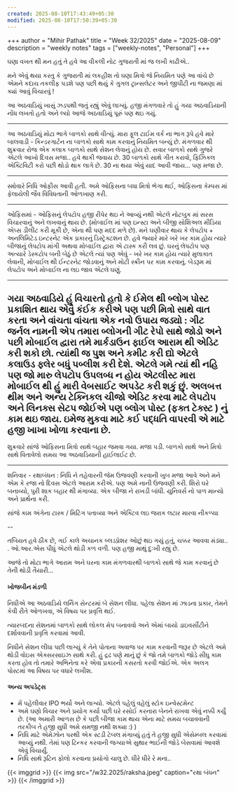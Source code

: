 ```yaml
---
created: 2025-08-10T17:43:49+05:30
modified: 2025-08-10T17:50:39+05:30
---
```


+++
author = "Mihir Pathak"
title = "Week 32/2025"
date = "2025-08-09"
description = "weekly notes"
tags = ["weekly-notes", "Personal"]
+++



ઘણા વખત થી મન હતું તે હવે આ વીકલી નોટ ગુજરાતી માં જ લખી કાઢીએ..

મને એવું થયા કરતુ કે ગુજરાતી માં લકહીશ તો ઘણા મિત્રો જે નિયમિત પણે આ વાંચે છે એમને કદાચ તકલીફ પડશે પણ પછી થયું કે ગુગલ ટ્રાન્સલેટર અને જીપીટી ના જમણા માં ક્યાં આવું વિચારવું ! 

આ અઠવાડિયું ખાસું ઝડપથી જતું રહ્યું એવું લાગ્યું. હજી મંગળવારે તો હું ગયા અઠવાડિયાની નોંધ લખતો હતો અને લ્યો આજે અઠવાડિયું પૂરું પણ થઇ ગયું.

---

આ અઠવાડિયું મોટા ભાગે બાળકો સાથે વીત્યું. મારા ફૂલ ટાઈમ વર્ક ના ભાગ રૂપે હવે મારે બાલવાડી - કિન્ડરગાર્ટન ના બાળકો સાથે કામ કરવાનું નિયમિત બન્યું છે. મંગળવાર થી શુક્રવાર રોજ એક કલાક બાળકો સાથે સેશન લેવાનું હોય છે. સવાર બાળકો સાથે ગુજરે એટલે આખો દિવસ મજા.. હવે થાકી જવાય છે. 30 બાળકો સાથે ગીત કરાવો, ફિઝિકલ એક્ટિવિટી કરો પછી થોડો થાક લાગે છે. 30 ના થયા એવું યાદ આવી જાય... પણ મજા છે.

---

સ્મોવારે નિધિ ઓફીસ આવી હતી. અમે ઓફિસના બધા મિત્રો ભેગા થઈ, ઓફિસના કેમ્પસ માં ફેલાયેલી જૈવ વિવિધતાની ઓળખાણ કરી.

---

ઓફિસમાં - ઓફિસનું લેપટોપ હજી રીપેર થઇ ને આવ્યું નથી એટલે નોટબુક માં સરસ વિચારવાનું અને લખવાનું થાય છે. (મોબાઈલ માં પણ ઇન્સ્ટા અને બીજી સોશિઅલ મીડિયા એપ્સ ડીલીટ કરી મૂકી છે, એના થી પણ મદદ મળે છે).  મને ઘણીવાર થાય કે લેપટોપ + અનલિમિટેડ ઇન્ટરનેટ એક પ્રકારનું ડિસ્ટ્રેક્ટશન છે.
હવે જ્યારે મારે ખરે ખર કામ હોય ત્યારે બીજાનું લેપટોપ માંગી અથવા મોબાઈલ દ્વારા એ ટાસ્ક કરી લવ છું. ઘરનું લેપટોપ પણ અત્યારે ડેસ્કટોપ બની બેઠું છે એટલે ત્યાં પણ એવું - ખરે ખર કામ હોય ત્યારે મુલાકાત લેવાની, મોબાઈલ થી ઈન્ટરનેટ જોડવાનું અને મોટી સ્ક્રીન પર કામ કરવાનું.  બેડરૂમ માં લેપટોપ અને મોબાઈલ ના લઇ જાવ એટલે ઘણું. 

---

ગયા અઠવાડિયે હું વિચારતો હતો કે ઈમેલ થી બ્લોગ પોસ્ટ પ્રકાશિત થાય એવું કંઈક કરીએ પણ પછી મિત્રો સાથે વાત કરતા અને વાંચતા વાંચતા એક નવો ઉપાય જડ્યો : ગીટ જર્નલ નામની એપ તમારા બ્લોગની ગીટ રેપો સાથે જોડો અને પછી મોબાઈલ દ્વારા તમે માર્કડાઉન ફાઈલ આરામ થી એડિટ કરી શકો છો. ત્યાંથી જ પુશ અને કમીટ કરી દ્યો એટલે કલાઉડ ફ્લેર બધું પબ્લીશ કરી દેશે. એટલે ગમે ત્યાં થી નહિ પણ જો મારુ લેપટોપ ઉપલબ્ધ ન હોય એટલીસ્ટ મારા મોબાઈલ થી હું મારી વેબસાઈટ અપડેટ કરી શકું છું. અલબત્ત થીમ અને અન્ય ટેક્નિકલ ચીજો એડિટ કરવા માટે લેપટોપ અને લિનક્સ સેટપ જોઈએ પણ બ્લોગ પોસ્ટ (ફક્ત ટેક્સ્ટ ) નું કામ થઇ જાય. ઇમેજ મુકવા માટે કઈ પદ્ધતિ વાપરવી એ માટે હજી ખાખા ખોળા કરવાના છે.
---

શુક્રવારે સાંજે ઓફિસના મિત્રો સાથે બહાર જમવા ગયા. મજા પડી. બાળકો સાથે અને મિત્રો સાથે વિતાવેલો સમય આ અઠવાડિયાની હાઈલાઈટ છે.

---

શનિવાર - રક્ષાબંધન : નિધિ ને તહેવારની જેમ ઉજવણી કરવાની ખુબ મજા આવે અને મને એમ કે રજા નો દિવસ એટલે આરામ કરીએ. પણ અમે નાની ઉજવણી કરી. શિરો ઘરે બનાવ્યો, પુરી શાક બહાર થી મંગાવ્યા. એક બીજા ને રાખડી બાંધી. યુનિવર્સ નો પાળ માન્યો અને પ્રાર્થના કરી.

સાંજે કામ અંગેના ટાસ્ક / મિટિંગ પતાવ્યા અને એક્ટિવ લઇ જરાક લટાર મારવા નીકળ્યા 

--

તબિયત હવે ઠીક છે, ગઈ કાલે અચાનક બ્લડપ્રેશર ઓછું થઇ ગયું હતું, ચક્કર આવવા મંડ્યા.. . ઓ.આર.એસ પીધું એટલે થોડી કળ વળી. પણ હજી માથું દુઃખી રહ્યું છે.

આજે તો મોટા ભાગે આરામ અને ઘરના કામ
મંગળવારથી બાળકો સાથે જે કામ કરવાનું છે તેની થોડી તૈયારી... 

#### ખોજબીન મંડળી

નિધીએ આ અઠવાડિયે લર્નિંગ સેન્ટરમાં બે સેશન લીધા.
પહેલા સેશન માં ઝાડના પ્રકાર, તેમને કેવી રીતે ઓળખવા, એ વિષય પર પ્રવૃત્તિ થઈ.

ત્યારબદના સેશનમાં બાળકો સાથે લોકલ મેપ બનાવવો અને એમાં બાયો ડાઇવર્સીટીને દર્શાવવાની પ્રવૃત્તિ કરવામાં આવી.

નિધીને સેશન લીધા પછી લાગ્યું કે તેને પોતાના અવાજ પર કામ કરવાની જરૂર છે એટલે અમે થોડી વોઇસ એક્સરસાઇઝ સાથે કરી. હું દ્રઢ પણે માનું છું કે જો તમે બાળકો જોડે સીધુ કામ કરતા હોવ તો તમારે અભિનેતા કરે એવા પ્રકારની કસરતો કરવી જોઈએ. એક અલગ પોસ્ટમાં આ વિષય પર વધારે લખીશ.

#### અન્ય અપડેટ્સ

- મેં પહેલીવાર IPO ભર્યો અને લાગ્યો. એટલે પહેલું વહેલું સ્ટોક ઇન્વેસ્ટમેન્ટ
- અમે ઘણો વિચાર અને પ્રયોગ કર્યા પછી ઘરે રસોઈ કરનારા બેનને રાખવા એવું નક્કી કર્યું છે. (આ અમારી આળસ છે કે પછી બીજા કામ થાય એના માટે સમય બચાવવાની તરકીબ તે હજી સુધી અમે સમજી નથી શક્યા :) )
- નિધિ માટે એમેઝોન પરથી એક સ્ટડી ટેબલ મંગાવ્યું હતું તે હજી સુધી એસેમ્બલ કરવામાં આવ્યું નથી. તેમાં પણ ટિન્કર કરવાની જગ્યાએ સુથાર ભાઈની જોડે બેસવામાં આવશે એવું વિચાર્યું. 
- નિધિ સાથે રૂટિન ફોલો કરવાના પ્રયોગો ચાલુ છે. ધીરે ધીરે રે મના..

{{< imggrid >}}
{{< img src="/w32.2025/raksha.jpeg" caption="રક્ષા બંધન" >}}
{{< /imggrid >}}

